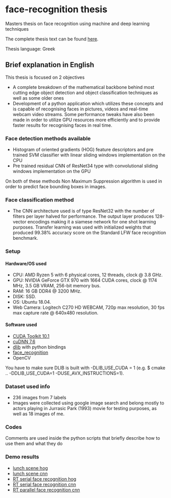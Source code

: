 # face-recognition thesis
Masters thesis on face recognition using machine and deep learning techniques

The complete thesis text can be found [here](http://hdl.handle.net/10889/12597).

Thesis language: Greek

## Brief explanation in English
This thesis is focused on 2 objectives
- A complete breakdown of the mathematical backbone behind most cutting edge object detection and object classification
techniques as well as some older ones
- Development of a python application which utilizes these concepts and is capable of recognising faces in pictures, videos and real-time webcam video streams. Some performance tweaks have also been made in order to utilize GPU resources more efficiently and to provide faster results for recognising faces in real time.

### Face detection methods available
- Histogram of oriented gradients (HOG) feature descriptors and pre trained SVM classifier with linear sliding windows implementation on the CPU
- Pre trained residual CNN of ResNet34 type with convolutional sliding windows implementation on the GPU

On both of these methods Non Maximum Suppression algorithm is used in order to predict face bounding boxes in images.

### Face classification method

- The CNN architecture used is of type ResNet32 with the number of filters per layer halved for performance. The output layer produces 128-vector encodings making it a siamese network for one shot learning purposes. Transfer learning was used with initialized weights that produced 99.38% accuracy score on the Standard LFW face recognition benchmark.

### Setup

#### Hardware/OS used

- CPU: AMD Ryzen 5 with 6 physical cores, 12 threads, clock @ 3.8 GHz.
- GPU: NVIDIA GeForce GTX 970 with 1664 CUDA cores, clock @ 1174 MHz, 3.5 GB VRAM, 256-bit memory bus.
- RAM: 16 GB DDR4 @ 3200 MHz.
- DISK: SSD.
- OS: Ubuntu 18.04.
- Web Camera: Logitech C270 HD WEBCAM, 720p max resolution, 30 fps max capture rate @ 640x480 resolution.

#### Software used

- [CUDA Toolkit 10.1](https://developer.nvidia.com/cuda-downloads)
- [cuDNN 7.6](https://developer.nvidia.com/cudnn)
- [dlib](https://github.com/davisking/dlib) with python bindings
- [face_recognition](https://pypi.org/project/face_recognition/)
- OpenCV

You have to make sure DLIB is built with -DLIB_USE_CUDA = 1 (e.g. $ cmake .. -DDLIB_USE_CUDA=1 -DUSE_AVX_INSTRUCTIONS=1).

### Dataset used info

- 236 images from 7 labels
- Images were collected using google image search and belong mostly to actors playing in Jurrasic Park (1993) movie for testing purposes, as well as 18 images of me.

### Codes

Comments are used inside the python scripts that briefly describe how to use them and what they do

### Demo results
- [lunch scene hog](https://www.youtube.com/watch?v=zwEndBDHaaA&feature=youtu.be)
- [lunch scene cnn](https://www.youtube.com/watch?v=G1qOlcf1Vws&feature=youtu.be)
- [RT serial face recognition hog](https://youtu.be/CKpEE-dsw_8)
- [RT serial face recognition cnn](https://youtu.be/9EsVTHkRb0M)
- [RT parallel face recognition cnn](https://youtu.be/MXyvp5FSaQ4)
